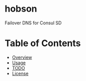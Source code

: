 hobson
======

Failover DNS for Consul SD

# Table of Contents

* [Overview](#overview)
* [Usage](#usage)
* [TODO](#todo)
* [License](#license)
